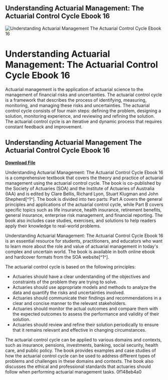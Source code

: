 ## Understanding Actuarial Management: The Actuarial Control Cycle Ebook 16

 
![Understanding Actuarial Management The Actuarial Control Cycle Ebook 16](https://encrypted-tbn0.gstatic.com/images?q=tbn:ANd9GcQ42sEIg41yUNMp-KrBFVumRqMI2PwXgHsg87Aey0YJ-gIXV9TYBqODeCU)

 
# Understanding Actuarial Management: The Actuarial Control Cycle Ebook 16
 
Actuarial management is the application of actuarial science to the management of financial risks and uncertainties. The actuarial control cycle is a framework that describes the process of identifying, measuring, monitoring, and managing these risks and uncertainties. The actuarial control cycle consists of four main steps: defining the problem, designing a solution, monitoring experience, and reviewing and refining the solution. The actuarial control cycle is an iterative and dynamic process that requires constant feedback and improvement.
 
## Understanding Actuarial Management The Actuarial Control Cycle Ebook 16


[**Download File**](https://www.google.com/url?q=https%3A%2F%2Furllie.com%2F2tLwmt&sa=D&sntz=1&usg=AOvVaw22jOZ8EYavDAFDUcesgANx)

 
Understanding Actuarial Management: The Actuarial Control Cycle Ebook 16 is a comprehensive textbook that covers the theory and practice of actuarial management using the actuarial control cycle. The book is co-published by the Society of Actuaries (SOA) and the Institute of Actuaries of Australia (IAA) and is edited by Clare Bellis, Richard Lyon, Stuart Klugman and John Shepherd[^1^]. The book is divided into two parts: Part A covers the general principles and applications of the actuarial control cycle, while Part B covers specific topics such as life insurance, health insurance, retirement benefits, general insurance, enterprise risk management, and financial reporting. The book also includes case studies, exercises, and solutions to help readers apply their knowledge to real-world problems.
 
Understanding Actuarial Management: The Actuarial Control Cycle Ebook 16 is an essential resource for students, practitioners, and educators who want to learn more about the role and value of actuarial management in today's complex and uncertain world. The book is available in both online ebook and hardcover formats from the SOA website[^1^].
  
The actuarial control cycle is based on the following principles:
 
- Actuaries should have a clear understanding of the objectives and constraints of the problem they are trying to solve.
- Actuaries should use appropriate models and methods to analyze the data and quantify the risks and uncertainties involved.
- Actuaries should communicate their findings and recommendations in a clear and concise manner to the relevant stakeholders.
- Actuaries should monitor the actual outcomes and compare them with the expected outcomes to assess the performance and validity of their solution.
- Actuaries should review and refine their solution periodically to ensure that it remains relevant and effective in changing circumstances.

The actuarial control cycle can be applied to various domains and contexts, such as insurance, pensions, investments, banking, social security, health care, and public policy. The book provides examples and case studies of how the actuarial control cycle can be used to address different types of problems and challenges in these domains and contexts. The book also discusses the ethical and professional standards that actuaries should follow when performing actuarial management tasks.
 0f148eb4a0
